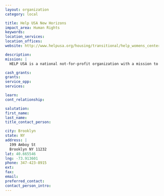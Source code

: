 ```yaml
---
layout: organization
category: local

title: Help USA New Horizons
impact_area: Human Rights
keywords: 
location_services: 
location_offices: 
website: http://www.helpusa.org/housing/transitional/help_womens_center

description: 
mission: |
  HELP USA is a national not-for-profit organization with a mission to empower the homeless and others in need to become and remain self-reliant.  Through the development of quality housing with on-site support services, HELP USA provides resources for its residents to become independent and productive.  We break the cycle of dependency by addressing underlying causes in a way that respects the dignity of those we serve. We help our clients help themselves.

cash_grants: 
grants: 
service_opp: 
services: 

learn: 
cont_relationship: 

salutation: 
first_name: 
last_name: 
title_contact_person: 

city: Brooklyn
state: NY
address: |
  199 Amboy St  
  Brooklyn NY 11232
lat: 40.665546
lng: -73.913601
phone: 347-423-8915
ext: 
fax: 
email: 
preferred_contact: 
contact_person_intro: 
---
```

